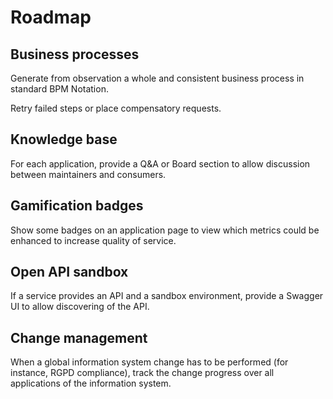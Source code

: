 # Roadmap

## Business processes

Generate from observation a whole and consistent business process in standard BPM Notation.

Retry failed steps or place compensatory requests.

## Knowledge base

For each application, provide a Q&A or Board section to allow discussion between maintainers and consumers.

## Gamification badges

Show some badges on an application page to view which metrics could be enhanced to increase quality of service.

## Open API sandbox

If a service provides an API and a sandbox environment, provide a Swagger UI to allow discovering of the API.

## Change management

When a global information system change has to be performed (for instance, RGPD compliance), track the change progress
over all applications of the information system.
